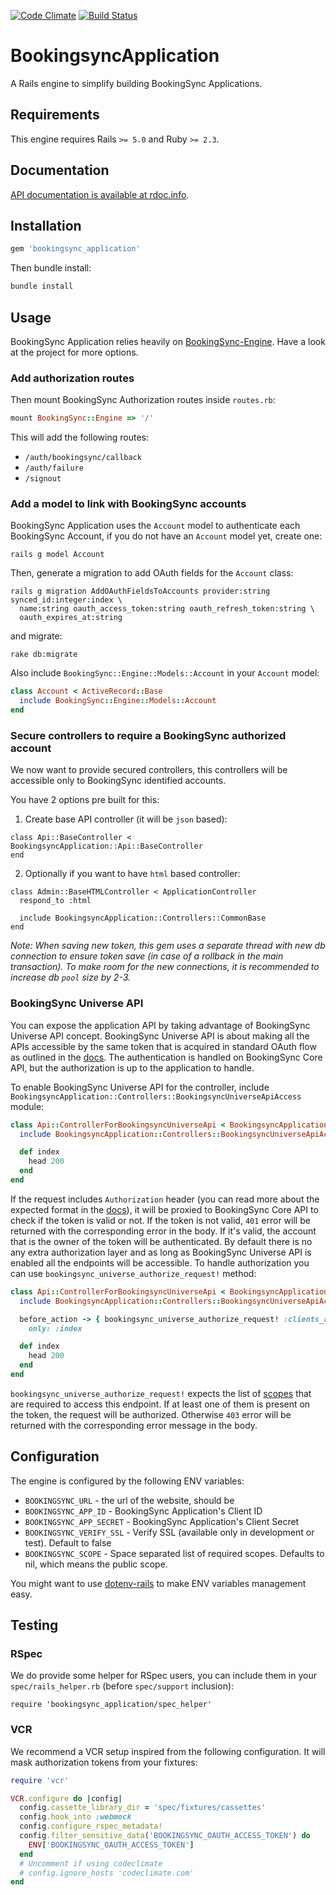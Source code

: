 [![Code Climate](https://codeclimate.com/github/BookingSync/bookingsync_application/badges/gpa.svg)](https://codeclimate.com/github/BookingSync/bookingsync_application)
[![Build Status](https://travis-ci.org/BookingSync/bookingsync_application.svg?branch=master)](https://travis-ci.org/BookingSync/bookingsync_application)

# BookingsyncApplication

A Rails engine to simplify building BookingSync Applications.

## Requirements

This engine requires Rails `>= 5.0` and Ruby `>= 2.3`.

## Documentation

[API documentation is available at rdoc.info](http://www.rubydoc.info/gems/bookingsync_application).

## Installation

```ruby
gem 'bookingsync_application'
```

Then bundle install:

```ruby
bundle install
```

## Usage

BookingSync Application relies heavily on [BookingSync-Engine](https://github.com/BookingSync/bookingsync-engine).
Have a look at the project for more options.

### Add authorization routes

Then mount BookingSync Authorization routes inside `routes.rb`:
```ruby
mount BookingSync::Engine => '/'
```

This will add the following routes:

* `/auth/bookingsync/callback`
* `/auth/failure`
* `/signout`

### Add a model to link with BookingSync accounts

BookingSync Application uses the `Account` model to authenticate each BookingSync Account, if you do not have an `Account` model yet, create one:

```console
rails g model Account
```

Then, generate a migration to add OAuth fields for the `Account` class:

```console
rails g migration AddOAuthFieldsToAccounts provider:string synced_id:integer:index \
  name:string oauth_access_token:string oauth_refresh_token:string \
  oauth_expires_at:string
```

and migrate:

```console
rake db:migrate
```

Also include `BookingSync::Engine::Models::Account` in your `Account` model:

```ruby
class Account < ActiveRecord::Base
  include BookingSync::Engine::Models::Account
end
```

### Secure controllers to require a BookingSync authorized account

We now want to provide secured controllers, this controllers will be accessible only to BookingSync identified accounts.

You have 2 options pre built for this:

1) Create base API controller (it will be `json` based):
```
class Api::BaseController < BookingsyncApplication::Api::BaseController
end
```

2) Optionally if you want to have `html` based controller:
```
class Admin::BaseHTMLController < ApplicationController
  respond_to :html

  include BookingsyncApplication::Controllers::CommonBase
end
```


_Note: When saving new token, this gem uses a separate thread with new db connection to ensure token save (in case of a rollback in the main transaction). To make room for the new connections, it is recommended to increase db `pool` size by 2-3._

### BookingSync Universe API

You can expose the application API by taking advantage of BookingSync Universe API concept. BookingSync Universe API is about making all the APIs accessible by the same token that is acquired in standard OAuth flow as outlined in the [docs](http://developers.bookingsync.com/reference/authorization/). The authentication is handled on BookingSync Core API, but the authorization is up to the application to handle.

To enable BookingSync Universe API for the controller, include `BookingsyncApplication::Controllers::BookingsyncUniverseApiAccess` module:

``` ruby
class Api::ControllerForBookingsyncUniverseApi < BookingsyncApplication::Api::BaseController
  include BookingsyncApplication::Controllers::BookingsyncUniverseApiAccess

  def index
    head 200
  end
end
```

If the request includes `Authorization` header (you can read more about the expected format in the [docs](http://developers.bookingsync.com/reference/)), it will be proxied to BookingSync Core API to check if the token is valid or not. If the token is not valid, `401` error will be returned with the corresponding error in the body. If it's valid, the account that is the owner of the token will be authenticated. By default there is no any extra authorization layer and as long as BookingSync Universe API is enabled all the endpoints will be accessible. To handle authorization you can use `bookingsync_universe_authorize_request!` method:

``` ruby
class Api::ControllerForBookingsyncUniverseApi < BookingsyncApplication::Api::BaseController
  include BookingsyncApplication::Controllers::BookingsyncUniverseApiAccess

  before_action -> { bookingsync_universe_authorize_request! :clients_read, :clients_write },
    only: :index

  def index
    head 200
  end
end
```

`bookingsync_universe_authorize_request!` expects the list of [scopes](http://developers.bookingsync.com/reference/authorization/#scopes) that are required to access this endpoint. If at least one of them is present on the token, the request will be authorized. Otherwise `403` error will be returned with the corresponding error message in the body.

## Configuration

The engine is configured by the following ENV variables:

* `BOOKINGSYNC_URL` - the url of the website, should be
* `BOOKINGSYNC_APP_ID` - BookingSync Application's Client ID
* `BOOKINGSYNC_APP_SECRET` - BookingSync Application's Client Secret
* `BOOKINGSYNC_VERIFY_SSL` - Verify SSL (available only in development or test). Default to false
* `BOOKINGSYNC_SCOPE` - Space separated list of required scopes. Defaults to nil, which means the public scope.

You might want to use [dotenv-rails](https://github.com/bkeepers/dotenv)
to make ENV variables management easy.

## Testing

### RSpec

We do provide some helper for RSpec users, you can include them in your `spec/rails_helper.rb` (before `spec/support` inclusion):
```
require 'bookingsync_application/spec_helper'
```

### VCR

We recommend a VCR setup inspired from the following configuration. It will mask authorization tokens from your fixtures:

```ruby
require 'vcr'

VCR.configure do |config|
  config.cassette_library_dir = 'spec/fixtures/cassettes'
  config.hook_into :webmock
  config.configure_rspec_metadata!
  config.filter_sensitive_data('BOOKINGSYNC_OAUTH_ACCESS_TOKEN') do
    ENV['BOOKINGSYNC_OAUTH_ACCESS_TOKEN']
  end
  # Uncomment if using codeclimate
  # config.ignore_hosts 'codeclimate.com'
end
```
